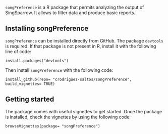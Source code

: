 `songPreference` is a R package that permits analyzing the output of SingSparrow. It allows to filter data and produce basic reports.

## Installing songPreference
`songPreference` can be installed directly from GitHub. The package `devtools` is required. If that package is not present in R, install it with the following line of code:

```{r}
install.packages("devtools")
```

Then install `songPreference` with the following code:

```{r}
install_github(repo= "crodriguez-saltos/songPreference", build_vignettes= TRUE)
```

## Getting started
The package comes with useful vignettes to get started. Once the package is installed, check the vignettes by using the following code:

```{r}
browseVignettes(package= "songPreference")
```
